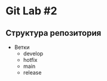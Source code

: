 # Git Lab #2
## Структура репозитория
  * Ветки
      - develop
      - hotfix
      - main
      - release
